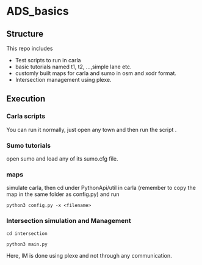 # ADS_basics

## Structure
This repo includes 
- Test scripts to run in carla
- basic tutorials named t1, t2, ...,simple lane etc.
- customly built maps for carla and sumo in osm and xodr format.
- Intersection management using plexe.

## Execution

### Carla scripts

 You can run it normally, just open any town and then run the script .



 ### Sumo tutorials

  open sumo and load any of its sumo.cfg file.

 ### maps
  simulate carla, then cd under PythonApi/util in carla (remember to copy the map in the same folder as config.py)
  and run
  ```
  python3 config.py -x <filename>
  ```

### Intersection simulation and Management
 ```
 cd intersection
```
```
python3 main.py
```
 Here, IM is done using plexe and not through any communication.
 



  
